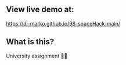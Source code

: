 ## View live demo at:
https://di-marko.github.io/98-spaceHack-main/

## What is this?
University assignment :tipping_hand_man:
